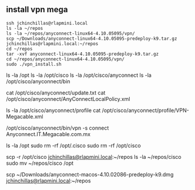 ## install vpn mega
```
ssh jchinchillas@rlapmini.local
ls -la ~/repos
ls -la ~/repos/anyconnect-linux64-4.10.05095/vpn/
scp ~/Downloads/anyconnect-linux64-4.10.05095-predeploy-k9.tar.gz jchinchillas@rlapmini.local:~/repos
cd ~/repos
tar -xvf anyconnect-linux64-4.10.05095-predeploy-k9.tar.gz
cd ~/repos/anyconnect-linux64-4.10.05095/vpn/
sudo ./vpn_install.sh
```

ls -la /opt
ls -la /opt/cisco
ls -la /opt/cisco/anyconnect
ls -la /opt/cisco/anyconnect/bin

cat /opt/cisco/anyconnect/update.txt
cat /opt/cisco/anyconnect/AnyConnectLocalPolicy.xml

ls -la /opt/cisco/anyconnect/profile
cat /opt/cisco/anyconnect/profile/VPN-Megacable.xml

/opt/cisco/anyconnect/bin/vpn -s connect Anyconnect.IT.Megacable.com.mx

ls -la /opt
sudo rm -rf /opt/.cisco
sudo rm -rf /opt/cisco

scp -r /opt/cisco jchinchillas@rlapmini.local:~/repos
ls -la ~/repos/cisco
sudo mv ~/repos/cisco /opt


scp ~/Downloads/anyconnect-macos-4.10.02086-predeploy-k9.dmg jchinchillas@rlapmini.local:~/repos